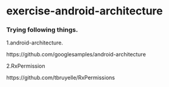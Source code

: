 # exercise-android-architecture


<h3>Trying following things.</h3>

<p>1.android-architecture.</p>
https://github.com/googlesamples/android-architecture

<p>2.RxPermission</p>
https://github.com/tbruyelle/RxPermissions
